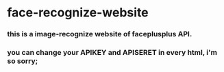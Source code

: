 # face-recognize-website
### this is a image-recognize website of faceplusplus API.
### you can change your APIKEY and APISERET in every html, i'm so sorry;
